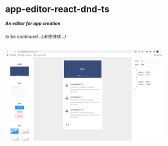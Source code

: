 # app-editor-react-dnd-ts

##### An editor for app creation

###### to be continued...(未完待续...)

![](read-me-res/img.png)
